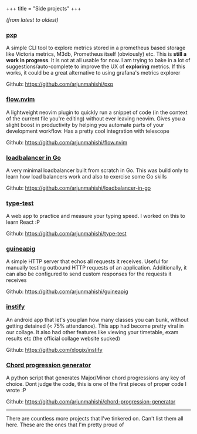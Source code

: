 +++
title = "Side projects"
+++

_(from latest to oldest)_

### [pxp](https://github.com/arjunmahishi/pxp)

A simple CLI tool to explore metrics stored in a prometheus based storage like
Victoria metrics, M3db, Prometheus itself (obviously) etc. This is **still a
work in progress**. It is not at all usable for now. I am trying to bake in a
lot of suggestions/auto-complete to improve the UX of **exploring** metrics. If
this works, it could be a great alternative to using grafana's metrics explorer

Github: https://github.com/arjunmahishi/pxp

### [flow.nvim](https://arjunmahishi.com/flow.nvim/)

A lightweight neovim plugin to quickly run a snippet of code (in the context of the current
file you're editing) without ever leaving neovim. Gives you a slight boost in productivity by
helping you automate parts of your development workflow. Has a pretty cool integration with telescope

Github: https://github.com/arjunmahishi/flow.nvim

### [loadbalancer in Go](https://github.com/arjunmahishi/loadbalancer-in-go)

A very minimal loadbalancer built from scratch in Go. This was build only to
learn how load balancers work and also to exercise some Go skills

Github: https://github.com/arjunmahishi/loadbalancer-in-go

### [type-test](https://arjunmahishi.com/type-test/)

A web app to practice and measure your typing speed. I worked on this to learn React :P

Github: https://github.com/arjunmahishi/type-test

### [guineapig](https://github.com/arjunmahishi/guineapig)

A simple HTTP server that echos all requests it receives. Useful for manually
testing outbound HTTP requests of an application. Additionally, it can also be
configured to send custom responses for the requests it receives 

Github: https://github.com/arjunmahishi/guineapig

### [instify](https://github.com/xlogix/instify)

An android app that let's you plan how many classes you can bunk, without
getting detained (< 75% attendance). This app had become pretty viral in our
collage. It also had other features like viewing your timetable, exam results
etc (the official collage website sucked)

Github: https://github.com/xlogix/instify

### [Chord progression generator](https://github.com/arjunmahishi/chord-progression-generator)

A python script that generates Major/Minor chord progressions any key of
choice. Dont judge the code, this is one of the first pieces of proper code I
wrote :P

Github: https://github.com/arjunmahishi/chord-progression-generator

---

There are countless more projects that I've tinkered on. Can't list them all here. These are the ones that I'm pretty proud of
